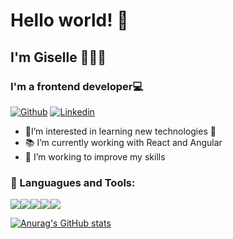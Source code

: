  <h1>Hello world! 💫</h1>
 <h2>I'm Giselle 👋👩‍💻</h2>
 
 
 <h3>I'm a frontend developer💻</h3>
 
 
[![Github](https://icongr.am/devicon/github-original.svg?size=50&color=currentColor)](https://github.com/gisellechaumont)
[![Linkedin](https://icongr.am/devicon/linkedin-plain.svg?size=50&color=currentColor)](https://www.linkedin.com/in/gisellechaumontmohr/)

 
 
<ul>
<li>👀I’m interested in learning new technologies 🤖 </li>
<li>📚 I’m currently working with React and Angular </li>
<li>💞️ I’m working to improve my skills </li>
</ul>

### 🔧 Languagues and Tools: 
<div style="display: flex; flex-direction: row>
<img src = "https://icongr.am/devicon/html5-original-wordmark.svg?size=30&color=currentColor"> 
<img src = "https://icongr.am/devicon/css3-original-wordmark.svg?size=30&color=currentColor">
<img src="https://icongr.am/devicon/javascript-original.svg?size=30&color=currentColor">
<img src="https://icongr.am/devicon/typescript-original.svg?size=30&color=currentColor">
<img src="https://icongr.am/devicon/react-original-wordmark.svg?size=30&color=currentColor">
<img src="https://icongr.am/devicon/angularjs-original.svg?size=30&color=currentColor">

</div>

 [![Anurag's GitHub stats](https://github-readme-stats.vercel.app/api?username=gisellechaumont)](https://github.com/anuraghazra/github-readme-stats)


<!---
gisellechaumont/gisellechaumont is a ✨ special ✨ repository because its `README.md` (this file) appears on your GitHub profile.
You can click the Preview link to take a look at your changes.
--->
